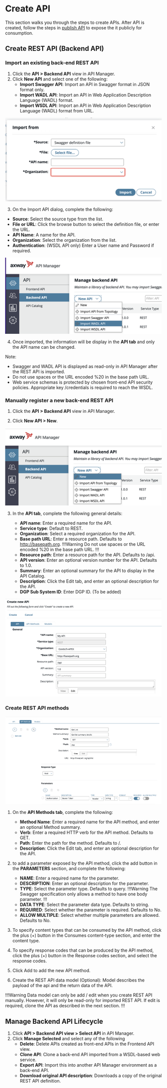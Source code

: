 # Create API

This section walks you through the steps to create APIs. After API is created, follow the steps in [publish API](/publisher/publish-api/) to expose the it publicly for consumption.

## Create REST API (Backend API)

### Import an existing back-end REST API

1. Click the **API > Backend API** view in API Manager.
2. Click **New API** and select one of the following:
   - **Import Swagger API**: Import an API in Swagger format in JSON format only.
   - **Import WADL API**: Import an API in Web Application Description Language (WADL) format.
   - **Import WSDL API**: Import an API in Web Application Description Language (WADL) format from URL.

![Backend API](./image/create-api-backend-api.jpg)

3. On the Import API dialog, complete the following:

- **Source**: Select the source type from the list.
- **File or URL**: Click the browse button to select the definition file, or enter the URL.
- **API Name**: A name for the API.
- **Organization**: Select the organization from the list.
- **Authentication**: (WSDL API only) Enter a User name and Password if required.

![Backend API](./image/create-api-import-dialog.jpg)

4. Once imported, the information will be display in the **API tab** and only the API name can be changed.

Note:

- Swagger and WADL API is displayed as read-only in API Manager after the REST API is imported.
- Do not use spaces or the URL encoded %20 in the base path URL.
- Web service schemas is protected by chosen front-end API security policies. Appropriate key /credentials is required to reach the WSDL.

### Manually register a new back-end REST API

1. Click the **API > Backend API** view in API Manager.

2. Click **New API > New**.

![Backend API](./image/create-api-manual.jpg)

3. In the **API tab**, complete the following general details:

   - **API name**: Enter a required name for the API.
   - **Service type**: Default to REST.
   - **Organization**: Select a required organization for the API.
   - **Base path URL**: Enter a resource path. Defaults to http://basepath.org.
     !!!Warning
     Do not use spaces or the URL encoded %20 in the base path URL.
     !!!
   - **Resource path**: Enter a resource path for the API. Defaults to /api.
   - **API version**: Enter an optional version number for the API. Defaults to 1.0.
   - **Summary**: Enter an optional summary for the API to display in the API Catalog.
   - **Description**: Click the Edit tab, and enter an optional description for the API.
   - **DGP Sub System ID**: Enter DGP ID. (To be added)

![Backend API](./image/create-api-api-tab.jpg)

### Create REST API methods

![Backend API](./image/create-api-api-method-tab.jpg)

1. On the **API Methods tab**, complete the following:

   - **Method Name**: Enter a required name for the API method, and enter an optional Method summary.
   - **Verb**: Enter a required HTTP verb for the API method. Defaults to GET.
   - **Path**: Enter the path for the method. Defaults to /.
   - **Description**: Click the Edit tab, and enter an optional description for the API.

2. to add a parameter exposed by the API method, click the add button in the **PARAMETERS** section, and complete the following:

   - **NAME**: Enter a required name for the parameter.
   - **DESCRIPTION**: Enter an optional description for the parameter.
   - **TYPE**: Select the parameter type. Defaults to query.
     !!!Warning
     The Swagger specification only allows a method to have one body parameter.
     !!!
   - **DATA TYPE**: Select the parameter data type. Defaults to string.
   - **REQUIRED**: Select whether the parameter is required. Defaults to No.
   - **ALLOW MULTIPLE**: Select whether multiple parameters are allowed. Defaults to No.

3. To specify content types that can be consumed by the API method, click the plus (+) button in the Consumes content-type section, and enter the content type.

4. To specify response codes that can be produced by the API method, click the plus (+) button in the Response codes section, and select the response codes.

5. Click Add to add the new API method.

6. Create the REST API data model (Optional): Model describes the payload of the api and the return data of the API.

!!!Warning
Data model can only be add / edit when you create REST API manually. However, it will only be read-only for imported REST API. If edit is required, clone the API as described in the next section.
!!!

## Manage Backend API Lifecycle

1. Click **API > Backend API view > Select API** in API Manager.
2. Click **Manage Selected** and select any of the following
   - **Delete**: Delete APIs created as front-end APIs in the Frontend API view.
   - **Clone API**: Clone a back-end API imported from a WSDL-based web service.
   - **Export API**: Import this into another API Manager environment as a back-end API.
   - **Download original API description**: Downloads a copy of the original REST API definition.
